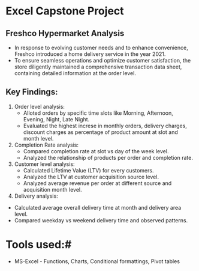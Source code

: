 # Excel Capstone Project #

## Freshco Hypermarket Analysis ##

- In response to evolving customer needs and to enhance convenience, Freshco introduced a home delivery service in the year 2021. 
- To ensure seamless operations and optimize customer satisfaction, the store diligently maintained a comprehensive transaction data sheet, containing detailed information at the order level.
## Key Findings: ##
1) Order level analysis:
   - Alloted orders by specific time slots like Morning, Afternoon, Evening, Night, Late Night.
   - Evaluated the highest increse in monthly orders, delivery charges, discount charges as percentage of product amount at slot and month level.
2) Completion Rate analysis:
   - Compared completion rate at slot vs day of the week level.
   - Analyzed the relationship of products per order and completion rate.
3) Customer level analysis:
   - Calculated Lifetime Value (LTV) for every customers.
   - Analyzed the LTV at customer acquisition source level.
   - Analyzed average revenue per order at different source and acquisition month level.
4) Delivery analysis:
 - Calculated average overall delivery time at month and delivery area level.
 - Compared weekday vs weekend delivery time and observed patterns.

# Tools used:# 
- MS-Excel - Functions, Charts, Conditional formattings, Pivot tables
